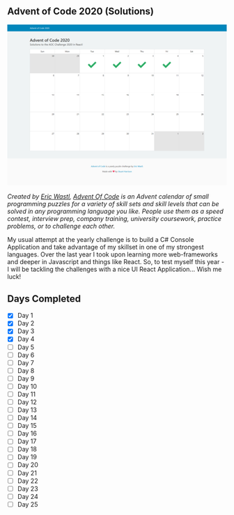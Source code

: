 ## Advent of Code 2020 (Solutions)

![Screenshot of Day-3 Completed Calendar](/public/images/screenshot-day-4-done.png)

*Created by [Eric Wastl](http://was.tl/), [Advent Of Code](https://adventofcode.com/) is an Advent calendar of small programming puzzles for a variety of skill sets and skill levels that can be solved in any programming language you like. People use them as a speed contest, interview prep, company training, university coursework, practice problems, or to challenge each other.*

My usual attempt at the yearly challenge is to build a C# Console Application and take advantage of my skillset in one of my strongest languages. Over the last year I took upon learning more web-frameworks and deeper in Javascript and things like React. So, to test myself this year - I will be tackling the challenges with a nice UI React Application... Wish me luck!

## Days Completed

- [x] Day 1
- [x] Day 2
- [x] Day 3
- [x] Day 4
- [ ] Day 5
- [ ] Day 6
- [ ] Day 7
- [ ] Day 8
- [ ] Day 9
- [ ] Day 10
- [ ] Day 11
- [ ] Day 12
- [ ] Day 13
- [ ] Day 14
- [ ] Day 15
- [ ] Day 16
- [ ] Day 17
- [ ] Day 18
- [ ] Day 19
- [ ] Day 20
- [ ] Day 21
- [ ] Day 22
- [ ] Day 23
- [ ] Day 24
- [ ] Day 25
